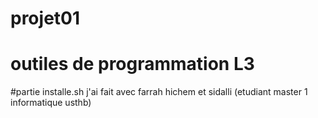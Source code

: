 # projet01
# outiles de programmation L3
#partie installe.sh j'ai fait avec farrah hichem et sidalli (etudiant master 1 informatique usthb)
